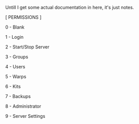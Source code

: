 Untill I get some actual documentation in here, it's just notes.


[ PERMISSIONS ]

0 - Blank

1 - Login

2 - Start/Stop Server

3 - Groups

4 - Users

5 - Warps

6 - Kits

7 - Backups

8 - Administrator

9 - Server Settings
